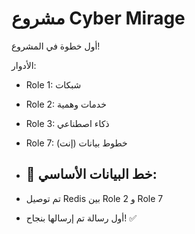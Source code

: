 # مشروع Cyber Mirage

أول خطوة في المشروع!

الأدوار:
- Role 1: شبكات
- Role 2: خدمات وهمية  
- Role 3: ذكاء اصطناعي
- Role 7: خطوط بيانات (إنت)

- ## 🔗 خط البيانات الأساسي:
- تم توصيل Redis بين Role 2 و Role 7
- أول رسالة تم إرسالها بنجاح! ✅

